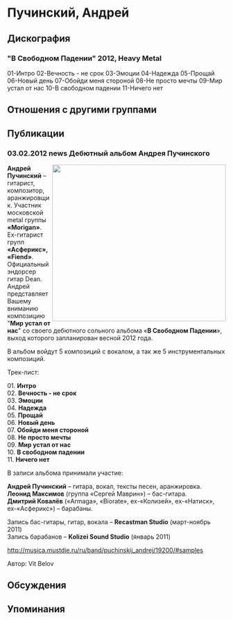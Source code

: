 # Пучинский, Андрей



## Дискография

### "В Свободном Падении" 2012, Heavy Metal

01-Интро
02-Вечность - не срок
03-Эмоции
04-Надежда
05-Прощай
06-Новый день
07-Обойди меня стороной
08-Не просто мечты
09-Мир устал от нас
10-В свободном падении
11-Ничего нет


## Отношения с другими группами


## Публикации

### 03.02.2012 news Дебютный альбом Андрея Пучинского

<P><STRONG><IMG height=361 alt="" hspace=0 src="/images/news_rus/2012.02/22939.jpg" width=400 align=right border=0>Андрей Пучинский</STRONG> – гитарист, композитор, аранжировщик. Участник московской metal группы <STRONG>«Morigan»</STRONG>. Ех-гитарист групп <STRONG>«Асферикс», «Fiend»</STRONG>. Официальный эндорсер гитар Dean. Андрей представляет Вашему вниманию композицию "<STRONG>Мир устал от нас</STRONG>" со своего дебютного сольного альбома «<STRONG>В Свободном Падении</STRONG>», выход которого запланирован весной 2012 года.</P>
<P>В альбом войдут 5 композиций с вокалом, а так же 5 инструментальных композиций.</P>
<P>Трек-лист:</P>
<P>01. <STRONG>Интро</STRONG><BR>02. <STRONG>Вечность - не срок<BR></STRONG>03. <STRONG>Эмоции<BR></STRONG>04. <STRONG>Надежда<BR></STRONG>05. <STRONG>Прощай<BR></STRONG>06. <STRONG>Новый день</STRONG><BR>07. <STRONG>Обойди меня стороной</STRONG><BR>08. <STRONG>Не просто мечты<BR></STRONG>09. <STRONG>Мир устал от нас<BR></STRONG>10. <STRONG>В свободном падении<BR></STRONG>11. <STRONG>Ничего нет</STRONG></P>
<P>В записи альбома принимали участие:</P>
<P><STRONG>Андрей Пучинский</STRONG> – гитара, вокал, тексты песен, аранжировка.<BR><STRONG>Леонид Максимов</STRONG> (группа «Сергей Маврин») – бас-гитара.<BR><STRONG>Дмитрий Ковалёв</STRONG> («Armaga», «Biorate», ex-«Колизей», ex-«Натиск», ex-«Асферикс») – барабаны.</P>
<P>Запись бас-гитары, гитар, вокала – <STRONG>Recastman Studio</STRONG> (март-ноябрь 2011)<BR>Запись барабанов – <STRONG>Kolizei Sound Studio</STRONG> (январь 2011)</P>
<P><A href="/ru/band/puchinskij_andrej/19200/#samples">http://musica.mustdie.ru/ru/band/puchinskij_andrej/19200/#samples</A></P>
Автор: Vit Belov


## Обсуждения


## Упоминания

